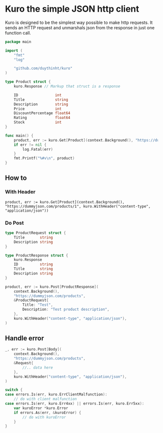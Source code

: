 # Kuro the simple JSON http client

Kuro is designed to be the simplest way possible to make http requests. It sends an HTTP request and unmarshals json from the response in just one function call.

```go
package main

import (
	"fmt"
	"log"

	"github.com/duythinht/kuro"
)

type Product struct {
	kuro.Response // Markup that struct is a response

	ID                 int
	Title              string
	Description        string
	Price              int
	DiscountPercentage float64
	Rating             float64
	Stock              int
}

func main() {
	product, err := kuro.Get[Product](context.Background(), "https://dummyjson.com/products/1")
	if err != nil {
		log.Fatal(err)
	}
	fmt.Printf("%#v\n", product)
}
```

## How to

### With Header

```
product, err := kuro.Get[Product](context.Background(), "https://dummyjson.com/products/1", kuro.WithHeader("content-type", "application/json"))
```

### Do Post

```go
type ProductRequest struct {
    Title       string
    Description string
}

type ProductResponse struct {
    kuro.Response
    ID          string
    Title       string
    Description string
}

product, err := kuro.Post[ProductResponse](
    context.Background(),
    "https://dummyjson.com/products",
    &ProductRequest{
        Title: "Test",
        Description: "Test product description",
    }, 
    kuro.WithHeader("content-type", "application/json"),
)
```

## Handle error

```go
_, err := kuro.Post[Body](
    context.Background(),
    "https://dummyjson.com/products",
    &Request{
        //.. data here
    }, 
    kuro.WithHeader("content-type", "application/json"),
)

switch {
case errors.Is(err, kuro.ErrClientMalfunction):
    // do with client malfunction
case errors.Is(err, kuro.Err4xx) || errors.Is(err, kuro.Err5xx):
    var kuroError *kuro.Error
    if errors.As(err, &kuroError) {
        // do with kuroError
    }
}
```